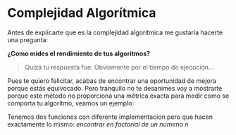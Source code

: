 # Complejidad Algorítmica

Antes de explicarte que es la complejidad algorítmica me gustaría hacerte una pregunta:

**¿Como mides el rendimiento de tus algoritmos?**

> Quizá tu respuesta fue: Obviamente por el tiempo de ejecución...

Pues te quiero felicitar, acabas de encontrar una oportunidad de mejora porque estás equivocado.
Pero tranquilo no te desanimes voy a mostrarte porque este método no proporciona una métrica exacta para medir como se comporta tu algorítmo, veamos un ejemplo:

Tenemos dos funciones con diferente implementacion pero que hacen exactamente lo mismo: *encontrar en factorial de un númeno n*

```python
```